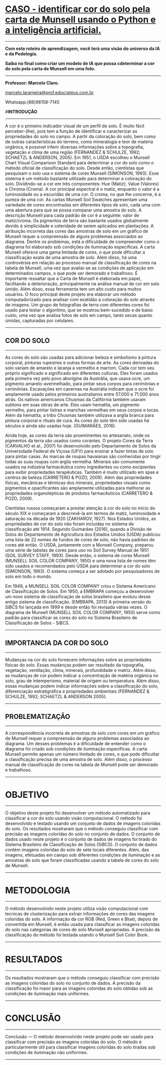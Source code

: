 # **[CASO -  identificar cor do solo pela carta de Munsell usando o Python e a inteligência artificial.](https://www.google.com/url?sa=t&rct=j&q=&esrc=s&source=web&cd=&cad=rja&uact=8&ved=2ahUKEwi3uobiysv7AhVkrZUCHdWoA1MQFnoECAwQAQ&url=https%3A%2F%2Fbdm.unb.br%2Fbitstream%2F10483%2F16494%2F1%2F2016_ThalitaLuziaGuimaraes_tcc.pdf&usg=AOvVaw2pcgmk6duyN8PXmU4heZHK/)**



---



**Com este roteiro de aprendizagem, você terá uma visão do universo da IA e da Pedologia.** 

**Saiba no final como criar um modelo de IA que possa cdeterminar a cor do solo pela carta de Munsell em uma foto.**


---
**Professor: Marcelo Claro.**

marcelo.laranjeira@prof.educrateus.com.br

Whatsapp:(88)98158-7145

#**INTRODUÇÃO**

---


A cor é o primeiro indicador visual de um perfil de solo. É muito fácil perceber-(lhe), pois tem a função de identificar e caracterizar as propriedades do solo no campo.
A partir da coloração do solo, bem como de outras características do terreno, como mineralogia e teor de matéria orgânica, é possível inferir diversas informações sobre a topografia, vegetação e clima de uma região (FERNANDEZ & SCHULZE, 1992; SCHAETZL & ANDERSON, 2005).
Em 1951, o USDA escolheu o Munsell Chart Visual Comparison Standard para determinar a cor do solo como o método oficial de classificação do solo. Desde então, cientistas que pesquisam o solo usa o sistema de cores Munsell (SIMONSON, 1993). Esse sistema  é um método bastante utilizado para determinar a coloração do solo. Dividindo-se  a cor em três componentes: Hue (Matiz), Value (Valores) e Chroma (Croma). A cor principal espectral é o matiz, enquanto o valor é a luminosidade ou a escuridão de uma cor. O croma, no que lhe concerne, é a pureza de uma cor. 
As cartas Munsell Soil Swatches apresentam uma variedade de cores encontradas em diferentes tipos de solo, cada uma com uma abertura para que se possa comparar uma amostra do solo. A descrição Munsell para cada padrão de cor é a seguinte: valor de matiz/croma. Os pigmentos de terra são bastante usados globalmente devido à simplicidade e celeridade de serem aplicados em plantações.
A atribuição incorreta das cores das amostras de solo em um gráfico de Munsell requer a compreensão de alguns problemas associados ao diagrama. Dentre os problemas, está a dificuldade de compreender como o diagrama foi elaborado sob condições de iluminação específicas.
A carta Munsell oferece uma gama limitada de cores, o que pode dificultar a classificação exata de uma amostra de solo. Além disso, há uma controvérsia em relação ao processo manual de classificação de cores na tabela de Munsell, uma vez que avaliai-se as condições de aplicação em determinados campos, o que pode ser demorado e trabalhoso.  É importante ressaltar que a Carta de Munsell é elaborada em papel, facilitando a deterioração, principalmente na análise manual de cor em solo úmido. Além disso, essa ferramenta tem um alto custo para muitos usuários. 
O foco principal deste projeto era elaborar um método computadorizado para analisar com exatidão a coloração do solo através de imagens. Um grupo de fotografias de terra com diferentes cores foi usado para testar o algoritmo, que se mostrou bem-sucedido e de baixo custo, uma vez que analisa fotos de solo em campo, tanto secas quanto úmidas, capturadas por celulares.


---

## **COR DO SOLO**

---


As cores do solo são usadas para adicionar beleza e simbolismo à pintura corporal, pinturas rupestres e outras formas de arte. As cores derivadas do solo variam de amarelo e laranja a vermelho e marrom. Cada cor tem seu próprio significado e significado em diferentes culturas. Eles foram usados ​​pela primeira vez pelo povo aborígine da Austrália, que usava ocre, um pigmento amarelo-avermelhado, para pintar seus corpos para cerimônias e cerimônias. Escavações em cavernas na Austrália indicam que o ocre foi amplamente usado pelos primeiros australianos entre 57.000 e 71.000 anos atrás. Os nativos americanos Chusmas da Califórnia também usaram subtons em suas obras de arte. Eles usam hematita, um pigmento vermelho, para pintar listras e manchas vermelhas em seus corpos e tocas. Além da hematita, a tribo Chusmas também utilizava a argila branca para pintura corporal e rituais de cura. As cores do solo têm sido usadas há séculos e ainda são usadas hoje. (GUIMARÃES, 2016).


Ainda hoje, as cores da terra são proeminentes no artesanato, onde os pigmentos da terra são usados ​​como corantes. O projeto Cores da Terra (CARVALHO et al., 2007) foi desenvolvido pelo Departamento de Solos da Universidade Federal de Viçosa (UFV) para ensinar a fazer tintas de solo para pintar casas. As marcas de roupas havaianas são conhecidas por tingir todas as suas roupas com argila vermelha. Minerais são comumente usados ​​na indústria farmacêutica como ingredientes ou como excipientes para exibir propriedades terapêuticas. Também é muito utilizado em spas e centros de beleza (CARRETERO & POZO, 2009). Além das propriedades físicas, mecânicas e térmicas dos minerais, propriedades visuais como pigmentos e opacificantes são amplamente utilizadas para melhorar as propriedades organolépticas de produtos farmacêuticos (CARRETERO & POZO, 2009).

Cientistas russos começaram a prestar atenção à cor do solo no início do século XIX e começaram a descrevê-la em termos de matiz, luminosidade e saturação na década de 1920 (ZAKHAROV, 1927). Nos Estados Unidos, as propriedades de cor do solo não foram incluídas no sistema de classificação até 1914. Segundo Guimarães (2016), quando a Divisão de Solos do Departamento de Agricultura dos Estados Unidos (USDA) publicou uma lista de 22 nomes de fundos de cores de solo, não havia padrões de cores até então. O USDA, juntamente com a Munsell Company, preparou uma série de tabelas de cores para uso no Soil Survey Manual de 1951 (SOIL SURVEY STAFF, 1993). Desde então, o sistema de cores Munsell (MUNSELL SOIL COLOR COMPANY, 1950) e uma nova lista de nomes têm sido usados ​​e recomendados pelo USDA para determinar a cor do solo (SIMONSON, 1993). O sistema começa a ser adotado por pesquisadores de solo em todo o mundo.

Em 1949, a MUNSELL SOIL COLOR COMPANY criou o Sistema Americano de Classificação de Solos. Em 1950, a EMBRAPA começou a desenvolver um novo sistema de classificação de solos brasileiro que evoluiu desse antigo sistema de classificação. (EMBRAPA, 2013) A primeira versão do SiBCS foi lançada em 1999 e desde então foi revisada várias vezes. O diagrama de Munsell (MUNSELL SOIL COLOR COMPANY, 1950) serve como padrão para classificar as cores do solo no Sistema Brasileiro de Classificação de Solos - SiBCS.


---


## **IMPORTANCIA DA COR DO SOLO**

---


Mudanças na cor do solo fornecem informações sobre as propriedades físicas do solo. Essas mudanças podem ser resultado da topografia, vegetação, ventilação, clima, minerais, profundidade e matriz. Além disso, as mudanças de cor podem indicar a concentração de matéria orgânica no solo, grau de intemperismo, material de origem ou temperatura. Além disso, essas mudanças podem indicar informações sobre a classificação do solo, diferenciação estratigráfica e propriedades ambientais (FERNANDEZ & SCHULZE, 1992; SCHAETZL & ANDERSON 2005).

--- 


## **PROBLEMATIZAÇÃO**

---
A correspondência incorreta de amostras de solo com cores em um gráfico de Munsell requer a compreensão de alguns problemas associados ao diagrama. Um desses problemas é a dificuldade de entender como o diagrama foi criado sob condições de iluminação específicas. A carta Munsell permite apenas um número limitado de cores, o que pode dificultar a classificação precisa de uma amostra de solo. Além disso, o processo manual de classificação de cores na tabela de Munsell pode ser demorado e trabalhoso.


---

# **OBJETIVO**

---

O objetivo deste projeto foi desenvolver um método automatizado para classificar a cor do solo usando visão computacional. O método foi desenvolvido e testado usando um conjunto de dados de imagens coloridas do solo. Os resultados mostraram que o método conseguiu classificar com precisão as imagens coloridas do solo no conjunto de dados.
O conjunto de dados usado neste projeto é o conjunto de dados de imagens foi tirado do Sistema Brasileiro de Classificação de Solos (SiBCS). O conjunto de dados contém imagens coloridas do solo de sete locais diferentes. Além, das imagens, efetuadas em campo sob diferentes condições de iluminação e as amostras de solo que foram classificadas usando a tabela de cores do solo de Munsell.

---

# **METODOLOGIA**

---

O método desenvolvido neste projeto utiliza visão computacional com tecnicas de clusterização para extrair informações de cores das imagens coloridas do solo. A informação da cor RGB (Red, Green e Blue), depois de convertida em Munsell, é então usada para classificar as imagens coloridas do solo nas categorias de cores de solo Munsell apropriadas. A precisão da classificação do método foi testada usando o Munsell Soil Color Book.


---

# **RESULTADOS**

---
Os resultados mostraram que o método conseguiu classificar com precisão as imagens coloridas do solo no conjunto de dados. A precisão da classificação foi maior para as imagens coloridas do solo obtidas sob as condições de iluminação mais uniformes.

---

# **CONCLUSÃO**


---

Conclusão — O método desenvolvido neste projeto pode ser usado para classificar com precisão as imagens coloridas do solo. O método é particularmente útil para classificar imagens coloridas do solo tiradas sob condições de iluminação não uniformes.

---

